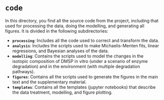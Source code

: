 # `code`

In this directory, you find all the source code from the project, including that used for processing the data, doing the modelling, and generating all figures. It is divided in the following subdirectories:

 * **`processing`**: Includes all the code used to correct and transform the data. 
 * **`analysis`**: Includes the scripts used to make Michaelis-Menten fits, linear regressions, and Bayesian analyses of the data. 
 * **`modelling`**: Contains the scripts used to model the changes in the isotopic composition of DMSP in vitro (under a scenario of enzyme degradation) and in the environment (with multiple degradation pathways).
 * **`figures`**: Contains all the scripts used to generate the figures in the main text and the supplementary material. 
  * **`templates`**: Contains all the templates (jupyter notebooks) that describe the data treatment, modelling, and figure plotting. 
